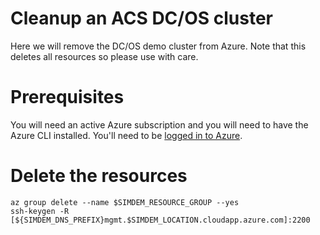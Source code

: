 # Cleanup an ACS DC/OS cluster

Here we will remove the DC/OS demo cluster from Azure. Note that this
deletes all resources so please use with care.

# Prerequisites

You will need an active Azure subscription and you will need to have
the Azure CLI installed. You'll need to
be [logged in to Azure](../../azure/login/README.md).

# Delete the resources

```
az group delete --name $SIMDEM_RESOURCE_GROUP --yes
ssh-keygen -R [${SIMDEM_DNS_PREFIX}mgmt.$SIMDEM_LOCATION.cloudapp.azure.com]:2200
```
